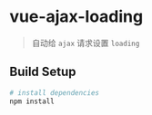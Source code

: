 # vue-ajax-loading

> 自动给 `ajax` 请求设置 `loading`

## Build Setup

``` bash
# install dependencies
npm install


